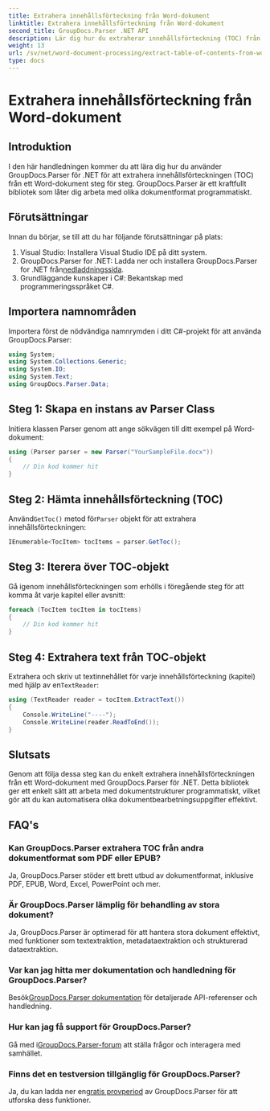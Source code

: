 ```yaml
---
title: Extrahera innehållsförteckning från Word-dokument
linktitle: Extrahera innehållsförteckning från Word-dokument
second_title: GroupDocs.Parser .NET API
description: Lär dig hur du extraherar innehållsförteckning (TOC) från Word-dokument programmatiskt med GroupDocs.Parser för .NET.
weight: 13
url: /sv/net/word-document-processing/extract-table-of-contents-from-word-document/
type: docs
---
```

# Extrahera innehållsförteckning från Word-dokument

## Introduktion
I den här handledningen kommer du att lära dig hur du använder GroupDocs.Parser för .NET för att extrahera innehållsförteckningen (TOC) från ett Word-dokument steg för steg. GroupDocs.Parser är ett kraftfullt bibliotek som låter dig arbeta med olika dokumentformat programmatiskt.
## Förutsättningar
Innan du börjar, se till att du har följande förutsättningar på plats:
1. Visual Studio: Installera Visual Studio IDE på ditt system.
2.  GroupDocs.Parser for .NET: Ladda ner och installera GroupDocs.Parser for .NET från[nedladdningssida](https://releases.groupdocs.com/parser/net/).
3. Grundläggande kunskaper i C#: Bekantskap med programmeringsspråket C#.

## Importera namnområden
Importera först de nödvändiga namnrymden i ditt C#-projekt för att använda GroupDocs.Parser:
```csharp
using System;
using System.Collections.Generic;
using System.IO;
using System.Text;
using GroupDocs.Parser.Data;
```
## Steg 1: Skapa en instans av Parser Class
Initiera klassen Parser genom att ange sökvägen till ditt exempel på Word-dokument:
```csharp
using (Parser parser = new Parser("YourSampleFile.docx"))
{
    // Din kod kommer hit
}
```
## Steg 2: Hämta innehållsförteckning (TOC)
 Använd`GetToc()` metod för`Parser` objekt för att extrahera innehållsförteckningen:
```csharp
IEnumerable<TocItem> tocItems = parser.GetToc();
```
## Steg 3: Iterera över TOC-objekt
Gå igenom innehållsförteckningen som erhölls i föregående steg för att komma åt varje kapitel eller avsnitt:
```csharp
foreach (TocItem tocItem in tocItems)
{
    // Din kod kommer hit
}
```
## Steg 4: Extrahera text från TOC-objekt
 Extrahera och skriv ut textinnehållet för varje innehållsförteckning (kapitel) med hjälp av en`TextReader`:
```csharp
using (TextReader reader = tocItem.ExtractText())
{
    Console.WriteLine("----");
    Console.WriteLine(reader.ReadToEnd());
}
```

## Slutsats
Genom att följa dessa steg kan du enkelt extrahera innehållsförteckningen från ett Word-dokument med GroupDocs.Parser för .NET. Detta bibliotek ger ett enkelt sätt att arbeta med dokumentstrukturer programmatiskt, vilket gör att du kan automatisera olika dokumentbearbetningsuppgifter effektivt.

## FAQ's
### Kan GroupDocs.Parser extrahera TOC från andra dokumentformat som PDF eller EPUB?
Ja, GroupDocs.Parser stöder ett brett utbud av dokumentformat, inklusive PDF, EPUB, Word, Excel, PowerPoint och mer.
### Är GroupDocs.Parser lämplig för behandling av stora dokument?
Ja, GroupDocs.Parser är optimerad för att hantera stora dokument effektivt, med funktioner som textextraktion, metadataextraktion och strukturerad dataextraktion.
### Var kan jag hitta mer dokumentation och handledning för GroupDocs.Parser?
 Besök[GroupDocs.Parser dokumentation](https://tutorials.groupdocs.com/parser/net/) för detaljerade API-referenser och handledning.
### Hur kan jag få support för GroupDocs.Parser?
 Gå med i[GroupDocs.Parser-forum](https://forum.groupdocs.com/c/parser/17) att ställa frågor och interagera med samhället.
### Finns det en testversion tillgänglig för GroupDocs.Parser?
 Ja, du kan ladda ner en[gratis provperiod](https://releases.groupdocs.com/) av GroupDocs.Parser för att utforska dess funktioner.